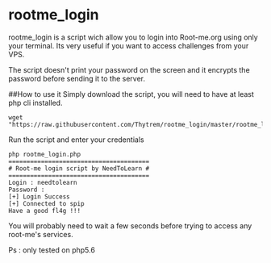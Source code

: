 # rootme_login
rootme_login is a script wich allow you to login into Root-me.org using only your terminal.
Its very useful if you want to access challenges from your VPS.

The script doesn't print your password on the screen and it encrypts the password before sending it to the server.

##How to use it
Simply download the script, you will need to have at least php cli installed.
```
wget "https://raw.githubusercontent.com/Thytrem/rootme_login/master/rootme_login.php"
```
Run the script and enter your credentials
```
php rootme_login.php
=======================================
# Root-me login script by NeedToLearn #
=======================================
Login : needtolearn
Password : 
[+] Login Success
[+] Connected to spip
Have a good fl4g !!!
```
You will probably need to wait a few seconds before trying to access any root-me's services.

Ps : only tested on php5.6
